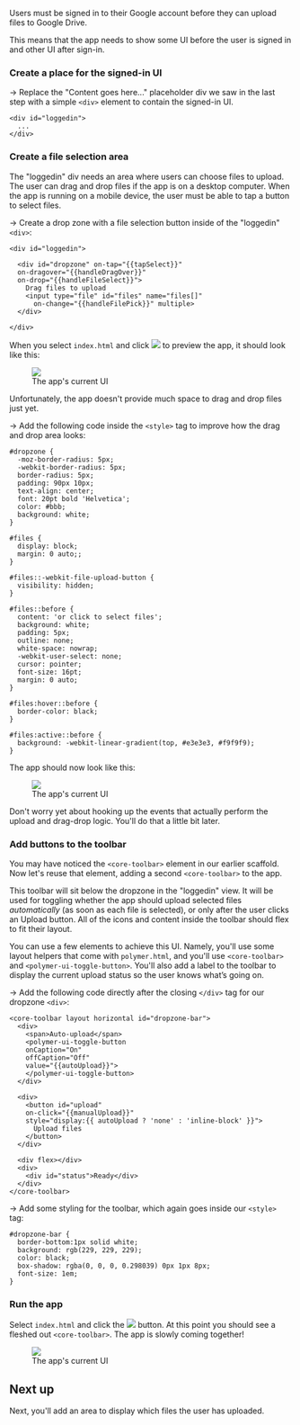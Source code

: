 <toc-element></toc-element>

Users must be signed in to their Google account before
they can upload files to Google Drive.

This means that the app needs to show some UI before the user is signed in
and other UI after sign-in.

### Create a place for the signed-in UI

&rarr; Replace the "Content goes here..." placeholder div we saw in the last step
with a simple `<div>` element to contain the signed-in UI.

    <div id="loggedin">
      ...
    </div>


### Create a file selection area

The "loggedin" div needs an area where users can choose files to upload.
The user can drag and drop files if the app is on a desktop computer.
When the app is running on a mobile device,
the user must be able to tap a button to select files.

&rarr; Create a drop zone with a file selection button inside of the
"loggedin" `<div>`:

    <div id="loggedin">

      <div id="dropzone" on-tap="{{tapSelect}}" 
      on-dragover="{{handleDragOver}}" 
      on-drop="{{handleFileSelect}}">
        Drag files to upload
        <input type="file" id="files" name="files[]" 
          on-change="{{handleFilePick}}" multiple>
      </div>

    </div>

When you select `index.html` and click <img src="img/runbutton.png" class="icon"> to preview the app, it should look like this:

<figure>
  <img src="img/image_26.png"/>
  <figcaption>The app's current UI</figcaption>
</figure>

Unfortunately, the app doesn't provide much space to drag and drop files
just yet. 

&rarr; Add the following code inside the `<style>` tag
to improve how the drag and drop area looks:

    #dropzone {
      -moz-border-radius: 5px;
      -webkit-border-radius: 5px;
      border-radius: 5px;
      padding: 90px 10px;
      text-align: center;
      font: 20pt bold 'Helvetica';
      color: #bbb;
      background: white;
    }
    
    #files {
      display: block;
      margin: 0 auto;;
    }
    
    #files::-webkit-file-upload-button {
      visibility: hidden;
    }
    
    #files::before {
      content: 'or click to select files';
      background: white;
      padding: 5px;
      outline: none;
      white-space: nowrap;
      -webkit-user-select: none;
      cursor: pointer;
      font-size: 16pt;
      margin: 0 auto;
    }
    
    #files:hover::before {
      border-color: black;
    }
    
    #files:active::before {
      background: -webkit-linear-gradient(top, #e3e3e3, #f9f9f9);
    }

The app should now look like this:

<figure>
  <img src="img/image_27.png"/>
  <figcaption>The app's current UI</figcaption>
</figure>

Don't worry yet about hooking up the events that
actually perform the upload and drag-drop logic.
You'll do that a little bit later.


### Add buttons to the toolbar

You may have noticed the `<core-toolbar>` element in our earlier scaffold.
Now let's reuse that element,
adding a second `<core-toolbar>` to the app. 

This toolbar will sit below the dropzone in the "loggedin" view.
It will be used for toggling whether the app should upload selected files
_automatically_ (as soon as each file is selected),
or only after the user clicks an Upload button.
All of the icons and content inside the toolbar should
flex to fit their layout.

You can use a few elements to achieve this UI.
Namely, you'll use some layout helpers that come with `polymer.html`,
and you'll use `<core-toolbar>` and `<polymer-ui-toggle-button>`.
You'll also add a label to the toolbar to
display the current upload status so the user knows what’s going on.

&rarr;  Add the following code directly after the closing `</div>` tag for our dropzone `<div>`:

    <core-toolbar layout horizontal id="dropzone-bar">
      <div>
        <span>Auto-upload</span>
        <polymer-ui-toggle-button 
        onCaption="On" 
        offCaption="Off" 
        value="{{autoUpload}}">
        </polymer-ui-toggle-button>
      </div>

      <div>
        <button id="upload"
        on-click="{{manualUpload}}" 
        style="display:{{ autoUpload ? 'none' : 'inline-block' }}">
          Upload files
        </button>
      </div>

      <div flex></div>
      <div>
        <div id="status">Ready</div>
      </div>
    </core-toolbar>

&rarr; Add some styling for the toolbar, which again goes inside our `<style>` tag:

    #dropzone-bar {
      border-bottom:1px solid white;
      background: rgb(229, 229, 229);
      color: black;
      box-shadow: rgba(0, 0, 0, 0.298039) 0px 1px 8px;
      font-size: 1em;
    }

### Run the app

Select `index.html` and click the <img src="img/runbutton.png" class="icon"> button.
At this point you should see a fleshed out `<core-toolbar>`.
The app is slowly coming together! 

<figure>
  <img src="img/image_29.png"/>
  <figcaption>The app's current UI</figcaption>
</figure>


## Next up

Next, you'll add an area to display which files the user has uploaded.
